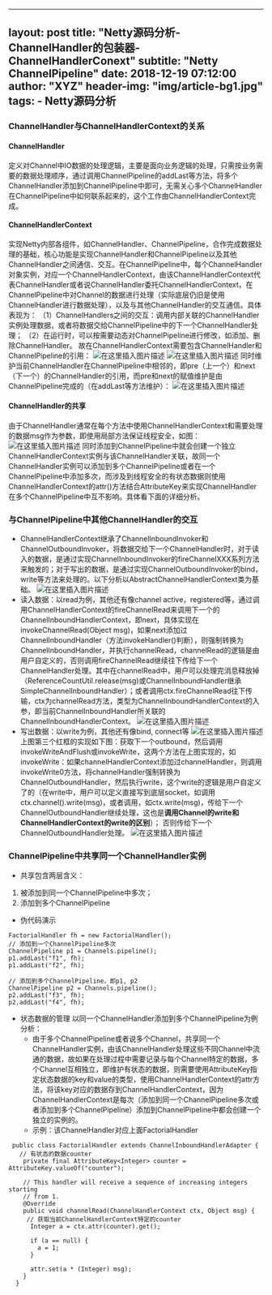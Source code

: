  ---
layout:     post
title:      "Netty源码分析-ChannelHandler的包装器-ChannelHandlerConext"
subtitle:   "Netty ChannelPipeline"
date:       2018-12-19 07:12:00
author:     "XYZ"
header-img: "img/article-bg1.jpg"
tags:
    - Netty源码分析
---
### ChannelHandler与ChannelHandlerContext的关系
#### ChannelHandler
定义对Channel中IO数据的处理逻辑，主要是面向业务逻辑的处理，只需按业务需要的数据处理顺序，通过调用ChannelPipeline的addLast等方法，将多个ChannelHandler添加到ChannelPipeline中即可，无需关心多个ChannelHandler在ChannelPipeline中如何联系起来的，这个工作由ChannelHandlerContext完成。
#### ChannelHandlerContext
实现Netty内部各组件，如ChannelHandler、ChannelPipeline，合作完成数据处理的基础，核心功能是实现ChannelHandler和ChannelPipeline以及其他ChannelHandler之间通信、交互。在ChannelPipeline中，每个ChannelHandler对象实例，对应一个ChannelHandlerContext，由该ChannelHandlerContext代表ChannelHandler或者说ChannelHandler委托ChannelHandlerContext，在ChannelPipeline中对Channel的数据进行处理（实际底层仍旧是使用ChannelHandler进行数据处理），以及与其他ChannelHandler的交互通信。具体表现为：
（1）ChannelHandlers之间的交互：调用内部关联的ChannelHandler实例处理数据，或者将数据交给ChannelPipeline中的下一个ChannelHandler处理；
（2）在运行时，可以按需要动态对ChannelPipeline进行修改，如添加、删除ChannelHandler。
故在ChannelHandlerContext需要包含ChannelHandler和ChannelPipeline的引用：
![在这里插入图片描述](https://img-blog.csdnimg.cn/201812221734407.png)
![在这里插入图片描述](https://img-blog.csdnimg.cn/20181222173506705.png)
同时维护当前ChannelHandler在ChannelPipeline中相邻的，即pre（上一个）和next（下一个）的ChannelHandler的引用，而pre和next的赋值维护是由ChannelPipeline完成的（在addLast等方法维护）：
![在这里插入图片描述](https://img-blog.csdnimg.cn/20181222173813239.png?x-oss-process=image/watermark,type_ZmFuZ3poZW5naGVpdGk,shadow_10,text_aHR0cHM6Ly9ibG9nLmNzZG4ubmV0L3UwMTAwMTM1NzM=,size_16,color_FFFFFF,t_70)
#### ChannelHandler的共享
由于ChannelHandler通常在每个方法中使用ChannelHandlerContext和需要处理的数据msg作为参数，即使用局部方法保证线程安全，如图：
![在这里插入图片描述](https://img-blog.csdnimg.cn/2018122220444159.png?x-oss-process=image/watermark,type_ZmFuZ3poZW5naGVpdGk,shadow_10,text_aHR0cHM6Ly9ibG9nLmNzZG4ubmV0L3UwMTAwMTM1NzM=,size_16,color_FFFFFF,t_70)
同时添加到ChannelPipeline中就会创建一个独立ChannelHandlerContext实例与该ChannelHandler关联，故同一个ChannelHandler实例可以添加到多个ChannelPipeline或者在一个ChannelPipeline中添加多次，而涉及到线程安全的有状态数据则使用ChannelHandlerContext的attr()方法结合AttributeKey来实现ChannelHandler在多个ChannelPipeline中互不影响。具体看下面的详细分析。
### 与ChannelPipeline中其他ChannelHandler的交互
* ChannelHandlerContext继承了ChannelInboundInvoker和ChannelOutboundInvoker，将数据交给下一个ChannelHandler时，对于读入的数据，是通过实现ChannelInboundInvoker的fireChannelXXX系列方法来触发的；对于写出的数据，是通过实现ChannelOutboundInvoker的bind，write等方法来处理的。以下分析以AbstractChannelHandlerContext类为基础。
![在这里插入图片描述](https://img-blog.csdnimg.cn/20181222180656835.png)
* 读入数据：以read为例，其他还有像channel active，registered等，通过调用ChannelHandlerContext的fireChannelRead来调用下一个的ChannelInboundHandlerContext，即next，具体实现在invokeChannelRead(Object msg)，如果next添加过ChannelInboundHandler（方法invokeHandler()判断），则强制转换为ChannelInboundHandler，并执行channelRead，channelRead的逻辑是由用户自定义的，否则调用fireChannelRead继续往下传给下一个ChannelHandler处理。其中在channelRead中，用户可以处理完消息释放掉（ReferenceCountUtil.release(msg)或ChannelInboundHandler继承SimpleChannelInboundHandler）；或者调用ctx.fireChannelRead往下传输，ctx为channelRead方法，类型为ChannelInboundHandlerContext的入参，即当前ChannelInboundHandler所关联的ChannelInboundHandlerContext。
![在这里插入图片描述](https://img-blog.csdnimg.cn/20181222180414413.png?x-oss-process=image/watermark,type_ZmFuZ3poZW5naGVpdGk,shadow_10,text_aHR0cHM6Ly9ibG9nLmNzZG4ubmV0L3UwMTAwMTM1NzM=,size_16,color_FFFFFF,t_70)
* 写出数据：以write为例，其他还有像bind, connect等
![在这里插入图片描述](https://img-blog.csdnimg.cn/20181222181734306.png?x-oss-process=image/watermark,type_ZmFuZ3poZW5naGVpdGk,shadow_10,text_aHR0cHM6Ly9ibG9nLmNzZG4ubmV0L3UwMTAwMTM1NzM=,size_16,color_FFFFFF,t_70)
上图第三个红框的实现如下图：获取下一个outbound，然后调用invokeWriteAndFlush或invokeWrite，这两个方法在上图实现的，如invokeWrite：如果channelHandlerContext添加过channelHandler，则调用invokeWrite0方法，将channelHandler强制转换为ChannelOutboundHandler，然后执行write，这个write的逻辑是用户自定义了的（在write中，用户可以定义直接写到底层socket，如调用ctx.channel().write(msg)，或者调用，如ctx.write(msg)，传给下一个ChannelOutboundHandler继续处理，这也是**调用Channel的write和ChannelHandlerContext的write的区别**）；
否则传给下一个ChannelOutboundHandler处理。
![在这里插入图片描述](https://img-blog.csdnimg.cn/20181222181438880.png?x-oss-process=image/watermark,type_ZmFuZ3poZW5naGVpdGk,shadow_10,text_aHR0cHM6Ly9ibG9nLmNzZG4ubmV0L3UwMTAwMTM1NzM=,size_16,color_FFFFFF,t_70)
### ChannelPipeline中共享同一个ChannelHandler实例
* 共享包含两层含义：
1. 被添加到同一个ChannelPipeline中多次；
2. 添加到多个ChannelPipeline
* 伪代码演示
```
FactorialHandler fh = new FactorialHandler();
// 添加到一个ChannelPipeline多次
ChannelPipeline p1 = Channels.pipeline();
p1.addLast("f1", fh);
p1.addLast("f2", fh);

// 添加到多个ChannelPipeline，即p1, p2
ChannelPipeline p2 = Channels.pipeline();
p2.addLast("f3", fh);
p2.addLast("f4", fh);
```
* 状态数据的管理
以同一个ChannelHandler添加到多个ChannelPipeline为例分析：
   * 由于多个ChannelPipeline或者说多个Channel，共享同一个ChannelHandler实例，由该ChannelHandler处理这些不同Channel中流通的数据，故如果在处理过程中需要记录与每个Channel特定的数据，多个Channel互相独立，即维护有状态的数据，则需要使用AttributeKey指定状态数据的key和value的类型，使用ChannelHandlerContext的attr方法，将该key对应的数据存到ChannelHandlerContext，因为ChannelHandlerContext是每次（添加到同一个ChannelPipeline多次或者添加到多个ChannelPipeline）添加到ChannelPipeline中都会创建一个独立的实例的。
   * 示例：该ChannelHandler对应上面FactorialHandler
```
 public class FactorialHandler extends ChannelInboundHandlerAdapter {
   // 有状态的数据counter
    private final AttributeKey<Integer> counter = AttributeKey.valueOf("counter");
 
    // This handler will receive a sequence of increasing integers starting
    // from 1.
    @Override
    public void channelRead(ChannelHandlerContext ctx, Object msg) {
     // 获取当前ChannelHandlerContext特定的counter
      Integer a = ctx.attr(counter).get();
 
      if (a == null) {
        a = 1;
      }
 
      attr.set(a * (Integer) msg);
    }
  }
```